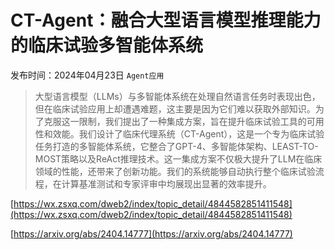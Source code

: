# CT-Agent：融合大型语言模型推理能力的临床试验多智能体系统
发布时间：2024年04月23日
`Agent应用`
> 大型语言模型（LLMs）与多智能体系统在处理自然语言任务时表现出色，但在临床试验应用上却遭遇难题，这主要是因为它们难以获取外部知识。为了克服这一限制，我们提出了一种集成方案，旨在提升临床试验工具的可用性和效能。我们设计了临床代理系统（CT-Agent），这是一个专为临床试验任务打造的多智能体系统，它整合了GPT-4、多智能体架构、LEAST-TO-MOST策略以及ReAct推理技术。这一集成方案不仅极大提升了LLM在临床领域的性能，还带来了创新功能。我们的系统能够自动执行整个临床试验流程，在计算基准测试和专家评审中均展现出显著的效率提升。


[https://wx.zsxq.com/dweb2/index/topic_detail/4844582851411548](https://wx.zsxq.com/dweb2/index/topic_detail/4844582851411548)

[https://arxiv.org/abs/2404.14777](https://arxiv.org/abs/2404.14777)